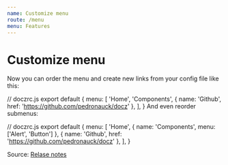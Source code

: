 ```yaml
---
name: Customize menu
route: /menu
menu: Features
---
```


# Customize menu
Now you can order the menu and create new links from your config file like this:

// doczrc.js
export default {
  menu: [
    'Home',
    'Components',
    { name: 'Github', href: 'https://github.com/pedronauck/docz' },
  ],
}
And even reorder submenus:

// doczrc.js
export default {
  menu: [
    'Home',
    { name: 'Components', menu: ['Alert', 'Button'] },
    { name: 'Github', href: 'https://github.com/pedronauck/docz' },
  ],
}

Source: [Relase notes](https://github.com/doczjs/docz/releases/tag/v0.12.4)

